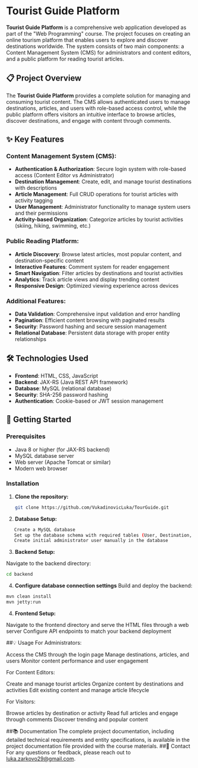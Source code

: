 # Tourist Guide Platform

**Tourist Guide Platform** is a comprehensive web application developed as part of the "Web Programming" course. The project focuses on creating an online tourism platform that enables users to explore and discover destinations worldwide. The system consists of two main components: a Content Management System (CMS) for administrators and content editors, and a public platform for reading tourist articles.

## 📋 Project Overview

The **Tourist Guide Platform** provides a complete solution for managing and consuming tourist content. The CMS allows authenticated users to manage destinations, articles, and users with role-based access control, while the public platform offers visitors an intuitive interface to browse articles, discover destinations, and engage with content through comments.

## ✨ Key Features

### Content Management System (CMS):
- **Authentication & Authorization**: Secure login system with role-based access (Content Editor vs Administrator)
- **Destination Management**: Create, edit, and manage tourist destinations with descriptions
- **Article Management**: Full CRUD operations for tourist articles with activity tagging
- **User Management**: Administrator functionality to manage system users and their permissions
- **Activity-based Organization**: Categorize articles by tourist activities (skiing, hiking, swimming, etc.)

### Public Reading Platform:
- **Article Discovery**: Browse latest articles, most popular content, and destination-specific content
- **Interactive Features**: Comment system for reader engagement
- **Smart Navigation**: Filter articles by destinations and tourist activities
- **Analytics**: Track article views and display trending content
- **Responsive Design**: Optimized viewing experience across devices

### Additional Features:
- **Data Validation**: Comprehensive input validation and error handling
- **Pagination**: Efficient content browsing with paginated results
- **Security**: Password hashing and secure session management
- **Relational Database**: Persistent data storage with proper entity relationships

## 🛠️ Technologies Used

- **Frontend**: HTML, CSS, JavaScript
- **Backend**: JAX-RS (Java REST API framework)
- **Database**: MySQL (relational database)
- **Security**: SHA-256 password hashing
- **Authentication**: Cookie-based or JWT session management

## 🚀 Getting Started

### Prerequisites
- Java 8 or higher (for JAX-RS backend)
- MySQL database server
- Web server (Apache Tomcat or similar)
- Modern web browser

### Installation

1. **Clone the repository:**
   ```bash
   git clone https://github.com/VukadinovicLuka/TourGuide.git

2. **Database Setup:**
```bash
   Create a MySQL database
   Set up the database schema with required tables (User, Destination, Article, Activity, Comment)
   Create initial administrator user manually in the database
```

3. **Backend Setup:**

Navigate to the backend directory:
```bash
cd backend
```

4. **Configure database connection settings**
Build and deploy the backend:
```bash
mvn clean install
mvn jetty:run
```


4. **Frontend Setup:**

Navigate to the frontend directory and serve the HTML files through a web server
Configure API endpoints to match your backend deployment



##💡 Usage
For Administrators:

Access the CMS through the login page
Manage destinations, articles, and users
Monitor content performance and user engagement

For Content Editors:

Create and manage tourist articles
Organize content by destinations and activities
Edit existing content and manage article lifecycle

For Visitors:

Browse articles by destination or activity
Read full articles and engage through comments
Discover trending and popular content

##📚 Documentation
The complete project documentation, including detailed technical requirements and entity specifications, is available in the project documentation file provided with the course materials.
##📧 Contact
For any questions or feedback, please reach out to luka.zarkovo29@gmail.com.
